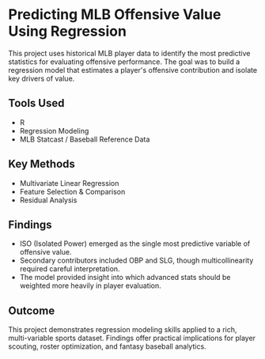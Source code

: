 # Predicting MLB Offensive Value Using Regression

This project uses historical MLB player data to identify the most predictive statistics for evaluating offensive performance. The goal was to build a regression model that estimates a player's offensive contribution and isolate key drivers of value.

## Tools Used
- R
- Regression Modeling
- MLB Statcast / Baseball Reference Data

## Key Methods
- Multivariate Linear Regression
- Feature Selection & Comparison
- Residual Analysis

## Findings
- ISO (Isolated Power) emerged as the single most predictive variable of offensive value.
- Secondary contributors included OBP and SLG, though multicollinearity required careful interpretation.
- The model provided insight into which advanced stats should be weighted more heavily in player evaluation.

## Outcome
This project demonstrates regression modeling skills applied to a rich, multi-variable sports dataset. Findings offer practical implications for player scouting, roster optimization, and fantasy baseball analytics.

